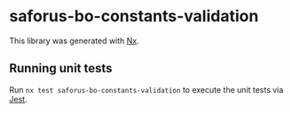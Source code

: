 # saforus-bo-constants-validation

This library was generated with [Nx](https://nx.dev).

## Running unit tests

Run `nx test saforus-bo-constants-validation` to execute the unit tests via [Jest](https://jestjs.io).
